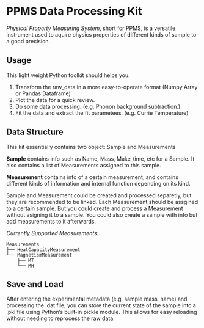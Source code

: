# PPMS Data Processing Kit

*Physical Property Measuring System*, short for PPMS, is a versatile instrument used to aquire physics properties of different kinds of sample to a good precision.

## Usage

This light weight Python toolkit should helps you:

1. Transform the raw_data in a more easy-to-operate format (Numpy Array or Pandas Dataframe)
2. Plot the data for a quick review.
3. Do some data processing. (e.g. Phonon background subtraction.)
4. Fit the data and extract the fit parametees. (e.g. Currie Temperature)

## Data Structure

This kit essentially contains two object: Sample and Measurements

**Sample** contains info such as Name, Mass, Make_time, etc for a Sample. It also contains a list of Measurements assigned to this sample.

**Measurement** contains info of a certain measurement, and contains different kinds of information and internal function depending on its kind.

Sample and Measurement could be created and processed separetly, but they are recommended to be linked. Each Measurement should be assgined to a certain sample. But you could create and process a Measurement without asigning it to a sample. You could also create a sample with info but add measurements to it afterwards.

*Currently Supported Measurements:*

```text
Measurements 
├── HeatCapacityMeasurement 
└── MagnetismMeasurement 
    ├── MT 
    └── MH 
```

## Save and Load

After entering the experimental metadata (e.g. sample mass, name) and processing the .dat file, you can store the current state of the sample into a .pkl file using Python’s built-in pickle module. This allows for easy reloading without needing to reprocess the raw data.

